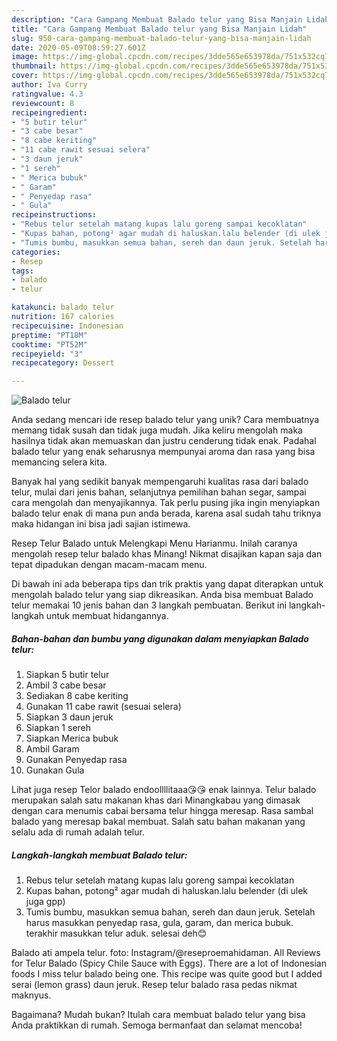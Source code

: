 ```yaml
---
description: "Cara Gampang Membuat Balado telur yang Bisa Manjain Lidah"
title: "Cara Gampang Membuat Balado telur yang Bisa Manjain Lidah"
slug: 950-cara-gampang-membuat-balado-telur-yang-bisa-manjain-lidah
date: 2020-05-09T08:59:27.601Z
image: https://img-global.cpcdn.com/recipes/3dde565e653978da/751x532cq70/balado-telur-foto-resep-utama.jpg
thumbnail: https://img-global.cpcdn.com/recipes/3dde565e653978da/751x532cq70/balado-telur-foto-resep-utama.jpg
cover: https://img-global.cpcdn.com/recipes/3dde565e653978da/751x532cq70/balado-telur-foto-resep-utama.jpg
author: Iva Curry
ratingvalue: 4.3
reviewcount: 8
recipeingredient:
- "5 butir telur"
- "3 cabe besar"
- "8 cabe keriting"
- "11 cabe rawit sesuai selera"
- "3 daun jeruk"
- "1 sereh"
- " Merica bubuk"
- " Garam"
- " Penyedap rasa"
- " Gula"
recipeinstructions:
- "Rebus telur setelah matang kupas lalu goreng sampai kecoklatan"
- "Kupas bahan, potong² agar mudah di haluskan.lalu belender (di ulek juga gpp)"
- "Tumis bumbu, masukkan semua bahan, sereh dan daun jeruk. Setelah harus masukkan penyedap rasa, gula, garam, dan merica bubuk. terakhir masukkan telur aduk. selesai deh😊"
categories:
- Resep
tags:
- balado
- telur

katakunci: balado telur 
nutrition: 167 calories
recipecuisine: Indonesian
preptime: "PT18M"
cooktime: "PT52M"
recipeyield: "3"
recipecategory: Dessert

---
```



![Balado telur](https://img-global.cpcdn.com/recipes/3dde565e653978da/751x532cq70/balado-telur-foto-resep-utama.jpg)

Anda sedang mencari ide resep balado telur yang unik? Cara membuatnya memang tidak susah dan tidak juga mudah. Jika keliru mengolah maka hasilnya tidak akan memuaskan dan justru cenderung tidak enak. Padahal balado telur yang enak seharusnya mempunyai aroma dan rasa yang bisa memancing selera kita.

Banyak hal yang sedikit banyak mempengaruhi kualitas rasa dari balado telur, mulai dari jenis bahan, selanjutnya pemilihan bahan segar, sampai cara mengolah dan menyajikannya. Tak perlu pusing jika ingin menyiapkan balado telur enak di mana pun anda berada, karena asal sudah tahu triknya maka hidangan ini bisa jadi sajian istimewa.

Resep Telur Balado untuk Melengkapi Menu Harianmu. Inilah caranya mengolah resep telur balado khas Minang! Nikmat disajikan kapan saja dan tepat dipadukan dengan macam-macam menu.


Di bawah ini ada beberapa tips dan trik praktis yang dapat diterapkan untuk mengolah balado telur yang siap dikreasikan. Anda bisa membuat Balado telur memakai 10 jenis bahan dan 3 langkah pembuatan. Berikut ini langkah-langkah untuk membuat hidangannya.

<!--inarticleads1-->

##### Bahan-bahan dan bumbu yang digunakan dalam menyiapkan Balado telur:

1. Siapkan 5 butir telur
1. Ambil 3 cabe besar
1. Sediakan 8 cabe keriting
1. Gunakan 11 cabe rawit (sesuai selera)
1. Siapkan 3 daun jeruk
1. Siapkan 1 sereh
1. Siapkan  Merica bubuk
1. Ambil  Garam
1. Gunakan  Penyedap rasa
1. Gunakan  Gula


Lihat juga resep Telor balado endoollllitaaa😘😘 enak lainnya. Telur balado merupakan salah satu makanan khas dari Minangkabau yang dimasak dengan cara menumis cabai bersama telur hingga meresap. Rasa sambal balado yang meresap bakal membuat. Salah satu bahan makanan yang selalu ada di rumah adalah telur. 

<!--inarticleads2-->

##### Langkah-langkah membuat Balado telur:

1. Rebus telur setelah matang kupas lalu goreng sampai kecoklatan
1. Kupas bahan, potong² agar mudah di haluskan.lalu belender (di ulek juga gpp)
1. Tumis bumbu, masukkan semua bahan, sereh dan daun jeruk. Setelah harus masukkan penyedap rasa, gula, garam, dan merica bubuk. terakhir masukkan telur aduk. selesai deh😊


Balado ati ampela telur. foto: Instagram/@reseproemahidaman. All Reviews for Telur Balado (Spicy Chile Sauce with Eggs). There are a lot of Indonesian foods I miss telur balado being one. This recipe was quite good but I added serai (lemon grass) daun jeruk. Resep telur balado rasa pedas nikmat maknyus. 

Bagaimana? Mudah bukan? Itulah cara membuat balado telur yang bisa Anda praktikkan di rumah. Semoga bermanfaat dan selamat mencoba!
